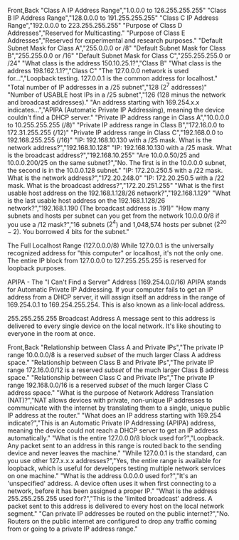 Front,Back
"Class A IP Address Range","1.0.0.0 to 126.255.255.255"
"Class B IP Address Range","128.0.0.0 to 191.255.255.255"
"Class C IP Address Range","192.0.0.0 to 223.255.255.255"
"Purpose of Class D Addresses","Reserved for Multicasting."
"Purpose of Class E Addresses","Reserved for experimental and research purposes."
"Default Subnet Mask for Class A","255.0.0.0 or /8"
"Default Subnet Mask for Class B","255.255.0.0 or /16"
"Default Subnet Mask for Class C","255.255.255.0 or /24"
"What class is the address 150.10.25.1?","Class B"
"What class is the address 198.162.1.1?","Class C"
"The 127.0.0.0 network is used for...","Loopback testing. 127.0.0.1 is the common address for localhost."
"Total number of IP addresses in a /25 subnet","128 ($2^7$ addresses)"
"Number of USABLE host IPs in a /25 subnet","126 (128 minus the network and broadcast addresses)."
"An address starting with 169.254.x.x indicates...","APIPA (Automatic Private IP Addressing), meaning the device couldn't find a DHCP server."
"Private IP address range in Class A","10.0.0.0 to 10.255.255.255 (/8)"
"Private IP address range in Class B","172.16.0.0 to 172.31.255.255 (/12)"
"Private IP address range in Class C","192.168.0.0 to 192.168.255.255 (/16)"
"IP: 192.168.10.130 with a /25 mask. What is the network address?","192.168.10.128"
"IP: 192.168.10.130 with a /25 mask. What is the broadcast address?","192.168.10.255"
"Are 10.0.0.50/25 and 10.0.0.200/25 on the same subnet?","No. The first is in the 10.0.0.0 subnet, the second is in the 10.0.0.128 subnet."
"IP: 172.20.250.5 with a /22 mask. What is the network address?","172.20.248.0"
"IP: 172.20.250.5 with a /22 mask. What is the broadcast address?","172.20.251.255"
"What is the first usable host address on the 192.168.1.128/26 network?","192.168.1.129"
"What is the last usable host address on the 192.168.1.128/26 network?","192.168.1.190 (The broadcast address is .191)"
"How many subnets and hosts per subnet can you get from the network 10.0.0.0/8 if you use a /12 mask?","16 subnets ($2^4$) and 1,048,574 hosts per subnet ($2^{20} - 2$). You borrowed 4 bits for the subnet."

The Full Localhost Range (127.0.0.0/8)
While 127.0.0.1 is the universally recognized address for "this computer" or localhost, it's not the only one. The entire IP block from 127.0.0.0 to 127.255.255.255 is reserved for loopback purposes.

APIPA - The "I Can't Find a Server" Address (169.254.0.0/16)
APIPA stands for Automatic Private IP Addressing.
If your computer fails to get an IP address from a DHCP server, it will assign itself an address in the range of 169.254.0.1 to 169.254.255.254. This is also known as a link-local address.

255.255.255.255	Broadcast Address	A message sent to this address is delivered to every single device on the local network. It's like shouting to everyone in the room at once.

Front,Back
"Relationship between Class A and Private IPs","The private IP range 10.0.0.0/8 is a reserved *subset* of the much larger Class A address space."
"Relationship between Class B and Private IPs","The private IP range 172.16.0.0/12 is a reserved *subset* of the much larger Class B address space."
"Relationship between Class C and Private IPs","The private IP range 192.168.0.0/16 is a reserved *subset* of the much larger Class C address space."
"What is the purpose of Network Address Translation (NAT)?","NAT allows devices with private, non-unique IP addresses to communicate with the internet by translating them to a single, unique public IP address at the router."
"What does an IP address starting with 169.254 indicate?","This is an Automatic Private IP Addressing (APIPA) address, meaning the device could not reach a DHCP server to get an IP address automatically."
"What is the entire 127.0.0.0/8 block used for?","Loopback. Any packet sent to an address in this range is routed back to the sending device and never leaves the machine."
"While 127.0.0.1 is the standard, can you use other 127.x.x.x addresses?","Yes, the entire range is available for loopback, which is useful for developers testing multiple network services on one machine."
"What is the address 0.0.0.0 used for?","It's an 'unspecified' address. A device often uses it when first connecting to a network, before it has been assigned a proper IP."
"What is the address 255.255.255.255 used for?","This is the 'limited broadcast' address. A packet sent to this address is delivered to every host on the local network segment."
"Can private IP addresses be routed on the public internet?","No. Routers on the public internet are configured to drop any traffic coming from or going to a private IP address range."


